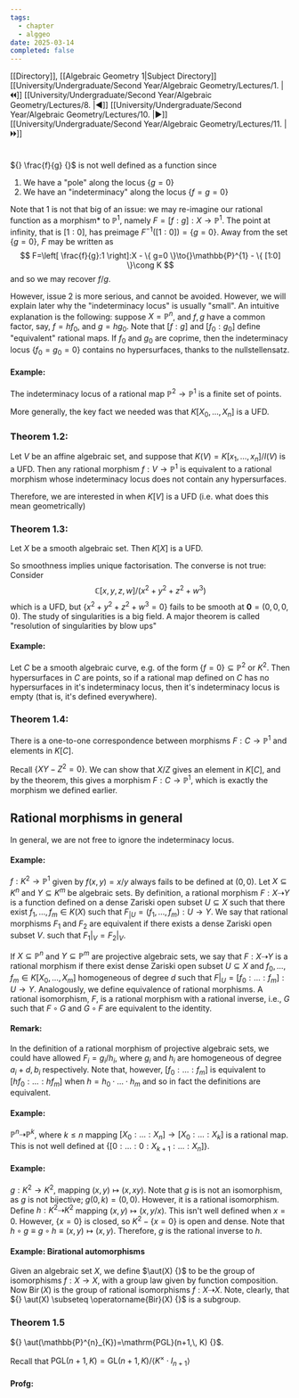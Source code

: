 ```yaml
---
tags:
  - chapter
  - alggeo
date: 2025-03-14
completed: false
---
```

[[Directory]], [[Algebraic Geometry 1|Subject Directory]]
[[University/Undergraduate/Second Year/Algebraic Geometry/Lectures/1. |🞀🞀]] [[University/Undergraduate/Second Year/Algebraic Geometry/Lectures/8. |◀]] [[University/Undergraduate/Second Year/Algebraic Geometry/Lectures/10. |▶]] [[University/Undergraduate/Second Year/Algebraic Geometry/Lectures/11. |🞂🞂]]
# 
## 
### 
${} \frac{f}{g} {}$ is not well defined as a function since
1) We have a "pole" along the locus ${} \{ g=0 \} {}$
2) We have an "indeterminacy" along the locus ${} \{ f=g=0 \} {}$

Note that $1 {}$ is not that big of an issue: we may re-imagine our rational function as a morphism* to ${} \mathbb{P}^{1}$, namely ${} F=[f:g]:X\to{}\mathbb{P}^{1} {}$. The point at infinity, that is ${} [1:0] {}$, has preimage ${} F^{-1}([1:0])=\{ g=0 \} {}$. Away from the set ${} \{ g=0 \} {}$, ${} F {}$ may be written as 
$$
F=\left[ \frac{f}{g}:1 \right]:X - \{ g=0 \}\to{}\mathbb{P}^{1} - \{ [1:0] \}\cong K
$$
and so we may recover ${} f /g {}$. 

However, issue $2$ is more serious, and cannot be avoided. However, we will explain later why the "indeterminacy locus" is usually "small". An intuitive explanation is the following: suppose ${} X=\mathbb{P}^{n} {}$, and ${} f,\, g {}$ have a common factor, say, ${} f=hf_{0} {}$, and ${} g=hg_{0} {}$. Note that ${} [f:g] {}$ and ${} [f_{0}:g_{0}] {}$ define "equivalent" rational maps. If $f_{0}$ and $g_{0}$ are coprime, then the indeterminacy locus ${} \{ f_{0}=g_{0}=0 \} {}$ contains no hypersurfaces, thanks to the nullstellensatz. 
#### Example:
The indeterminacy locus of a rational map ${} \mathbb{P}^{2}\to{}\mathbb{P}^{1} {}$ is a finite set of points. 

More generally, the key fact we needed was that ${} K[X_{0},\,\dots,\,X_{n}] {}$ is a UFD. 
### Theorem 1.2:
Let $V$ be an affine algebraic set, and suppose that ${} K(V)=K[x_{1},\,\dots,\,x_{n}] / I(V) {}$ is a UFD. Then any rational morphism ${} f:V\to{}\mathbb{P}^{1} {}$ is equivalent to a rational morphism whose indeterminacy locus does not contain any hypersurfaces.

Therefore, we are interested in when $K[V]$ is a UFD (i.e. what does this mean geometrically)

### Theorem 1.3: 
Let $X$ be a smooth algebraic set. Then $K[X]$ is a UFD. 

So smoothness implies unique factorisation. The converse is not true: Consider
$$
\mathbb{C}[x,\, y,\, z,\, w] / (x^{2}+y^{2}+z^{2}+w^{3})
$$
which is a UFD, but ${} \{x^{2}+y^{2}+z^{2}+w^{3}=0\} {}$ fails to be smooth at ${} \mathbf{0}=(0,\, 0,\, 0,\, 0) {}$. 
The study of singularities is a big field. A major theorem is called "resolution of singularities by blow ups"
#### Example:
Let $C$ be a smooth algebraic curve, e.g. of the form ${} \{ f=0 \} \subseteq \mathbb{P} ^{2} {}$ or $K^{2} {}$. Then hypersurfaces in $C$ are points, so if a rational map defined on $C$ has no hypersurfaces in it's indeterminacy locus, then it's indeterminacy locus is empty (that is, it's defined everywhere). 
### Theorem 1.4:
There is a one-to-one correspondence between morphisms ${} F:C\to{}\mathbb{P}^{1} {}$ and elements in $K[C]$. 

Recall ${} \{ XY-Z^{2}=0 \} {}$. We can show that ${} X / Z {}$ gives an element in ${} K[C] {}$, and by the theorem, this gives a morphism ${} F:C\to{}\mathbb{P}^{1} {}$, which is exactly the morphism we defined earlier. 
## Rational morphisms in general
In general, we are not free to ignore the indeterminacy locus. 
#### Example:
${} f:K^{2}\to{}\mathbb{P}^{1} {}$ given by ${} f(x,\, y)=x / y {}$ always fails to be defined at ${} (0,\, 0) {}$. Let ${} X \subseteq K^{n} {}$ and ${} Y \subseteq K^{m} {}$ be algebraic sets. By definition, a rational morphism ${} F:X\dashrightarrow{} Y {}$ is a function defined on a dense Zariski open subset ${} U \subseteq X {}$ such that there exist ${} f_{1},\,\dots,\,f_{m} \in K(X) {}$ such that ${} F_{|U}=(f_{1},\,\dots,\,f_{m}):U \to{}Y {}$. We say that rational morphisms ${} F_{1}  {}$ and $F_{2} {}$ are equivalent if there exists a dense Zariski open subset ${} V {}$. such that ${} F_{1}|_{V}=F_{2} |_{V} {}$. 

If ${} X \subseteq \mathbb{P}^{n} {}$ and ${} Y \subseteq \mathbb{P}^{m}  {}$ are projective algebraic sets, we say that ${} F:X\dashrightarrow{}Y {}$ is a rational morphism if there exist dense Zariski open subset ${} U \subseteq X {}$ and ${} f_{0},\,\dots,\,f_{m} \in K[X_{0},\,\dots,\,X_m] {}$ homogeneous of degree $d$ such that ${} F|_{U}=[f_{0}:\dots :f_{m}]:U \to{}Y {}$. Analogously, we define equivalence of rational morphisms. A rational isomorphism, $F$, is a rational morphism with a rational inverse, i.e., $G$ such that ${} F \circ G {}$ and ${} G \circ  F {}$ are equivalent to the identity. 

#### Remark:
In the definition of a rational morphism of projective algebraic sets, we could have allowed ${} F_{i}=g_{i} / h_{i} {}$, where ${} g_{i} {}$ and $h_{ i} {}$ are homogeneous of degree ${} a_{i}+d,\, b_{i} {}$ respectively. Note that, however, ${} [f_{0} :\dots:f_{m}] {}$ is equivalent to ${} [hf_{0}:\dots :hf_{m}] {}$ when ${} h=h_{0}\cdot{\dots}\cdot h_{m} {}$ and so in fact the definitions are equivalent. 
#### Example:
${} \mathbb{P}^{n} \dashrightarrow \mathbb{P}^{k} {}$, where ${} k \leq n {}$ mapping ${} [X_{0}:\dots :X_{n}]\to{}[X_{0}:\dots :X_{k}]  {}$ is a rational map. This is not well defined at ${} \{ [0:\dots :0:X_{k+1}:\dots :X_{n}] \} {}$. 
#### Example:
${} g:K^{2}\to{}K^{2} {}$, mapping ${} (x,\, y)\mapsto (x,\, xy) {}$. Note that ${} g {}$ is is not an isomorphism, as $g$ is not bijective; ${} g(0,\, k)=(0,\, 0) {}$. However, it is a rational isomorphism. Define ${} h:K^{2}\dashrightarrow K^{2} {}$ mapping ${} (x,\, y)\mapsto (x,\,  y /x) {}$. This isn't well defined when ${} x=0 {}$. However, ${} \{ x=0 \} {}$ is closed, so ${} K^{2} - \{ x=0 \} {}$ is open and dense. Note that ${} h \circ  g \equiv g \circ  h \equiv  (x,\, y)\mapsto (x,\, y) {}$. Therefore, $g$ is the rational inverse to $h {}$. 
#### Example: Birational automorphisms
Given an algebraic set $X$, we define $\aut(X) {}$ to be the group of isomorphisms $f:X\to{}X {}$, with a group law given by function composition. Now ${} \operatorname{Bir}(X) {}$ is the group of rational isomorphisms ${} f:X\dashrightarrow X {}$. Note, clearly, that ${} \aut(X) \subseteq \operatorname{Bir}(X) {}$ is a subgroup.
### Theorem 1.5
${} \aut(\mathbb{P}^{n}_{K})=\mathrm{PGL}(n+1,\, K) {}$. 

Recall that ${} \mathrm{PGL}(n+1,\, K)=\mathrm{GL}(n+1,\, K) / \langle K^{\times } \cdot I_{n+1} \rangle  {}$
#### Profg: